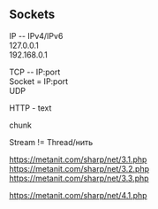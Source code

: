 ## Sockets  

IP  -- IPv4/IPv6  
127.0.0.1   
192.168.0.1  

TCP -- IP:port  
Socket = IP:port  
UDP   

HTTP - text  

chunk  

Stream != Thread/нить  

https://metanit.com/sharp/net/3.1.php  
https://metanit.com/sharp/net/3.2.php  
https://metanit.com/sharp/net/3.3.php  

https://metanit.com/sharp/net/4.1.php  

